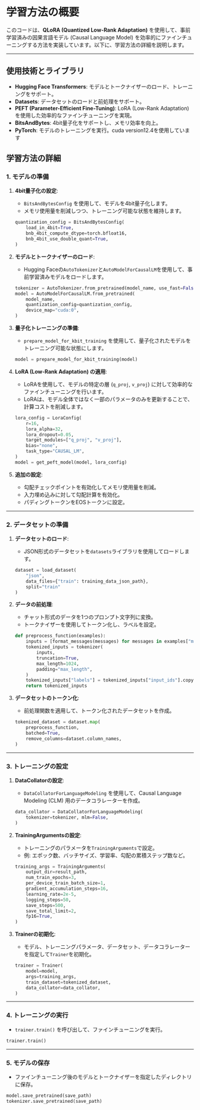 # 学習方法の概要

このコードは、**QLoRA (Quantized Low-Rank Adaptation)** を使用して、事前学習済みの因果言語モデル (Causal Language Model) を効率的にファインチューニングする方法を実装しています。以下に、学習方法の詳細を説明します。

---

## 使用技術とライブラリ

- **Hugging Face Transformers**: モデルとトークナイザーのロード、トレーニングをサポート。
- **Datasets**: データセットのロードと前処理をサポート。
- **PEFT (Parameter-Efficient Fine-Tuning)**: LoRA (Low-Rank Adaptation) を使用した効率的なファインチューニングを実現。
- **BitsAndBytes**: 4bit量子化をサポートし、メモリ効率を向上。
- **PyTorch**: モデルのトレーニングを実行。cuda version12.4を使用しています


## 学習方法の詳細

### 1. **モデルの準備**

1. **4bit量子化の設定**:
   - `BitsAndBytesConfig` を使用して、モデルを4bit量子化します。
   - メモリ使用量を削減しつつ、トレーニング可能な状態を維持します。

   ```python
   quantization_config = BitsAndBytesConfig(
       load_in_4bit=True,
       bnb_4bit_compute_dtype=torch.bfloat16,
       bnb_4bit_use_double_quant=True,
   )
   ```

2. **モデルとトークナイザーのロード**:
   - Hugging Faceの`AutoTokenizer`と`AutoModelForCausalLM`を使用して、事前学習済みモデルをロードします。

   ```python
   tokenizer = AutoTokenizer.from_pretrained(model_name, use_fast=False)
   model = AutoModelForCausalLM.from_pretrained(
       model_name,
       quantization_config=quantization_config,
       device_map="cuda:0",
   )
   ```

3. **量子化トレーニングの準備**:
   - `prepare_model_for_kbit_training` を使用して、量子化されたモデルをトレーニング可能な状態にします。

   ```python
   model = prepare_model_for_kbit_training(model)
   ```

4. **LoRA (Low-Rank Adaptation) の適用**:
   - LoRAを使用して、モデルの特定の層 (`q_proj`, `v_proj`) に対して効率的なファインチューニングを行います。
   - LoRAは、モデル全体ではなく一部のパラメータのみを更新することで、計算コストを削減します。

   ```python
   lora_config = LoraConfig(
       r=16,
       lora_alpha=32,
       lora_dropout=0.05,
       target_modules=["q_proj", "v_proj"],
       bias="none",
       task_type="CAUSAL_LM",
   )
   model = get_peft_model(model, lora_config)
   ```

5. **追加の設定**:
   - 勾配チェックポイントを有効化してメモリ使用量を削減。
   - 入力埋め込みに対して勾配計算を有効化。
   - パディングトークンをEOSトークンに設定。

---

### 2. **データセットの準備**

1. **データセットのロード**:
   - JSON形式のデータセットを`datasets`ライブラリを使用してロードします。

   ```python
   dataset = load_dataset(
       "json", 
       data_files={"train": training_data_json_path}, 
       split="train"
   )
   ```

2. **データの前処理**:
   - チャット形式のデータを1つのプロンプト文字列に変換。
   - トークナイザーを使用してトークン化し、ラベルを設定。

   ```python
   def preprocess_function(examples):
       inputs = [format_messages(messages) for messages in examples["messages"]]
       tokenized_inputs = tokenizer(
           inputs,
           truncation=True,
           max_length=1024,
           padding="max_length",
       )
       tokenized_inputs["labels"] = tokenized_inputs["input_ids"].copy()
       return tokenized_inputs
   ```

3. **データセットのトークン化**:
   - 前処理関数を適用して、トークン化されたデータセットを作成。

   ```python
   tokenized_dataset = dataset.map(
       preprocess_function,
       batched=True,
       remove_columns=dataset.column_names,
   )
   ```

---

### 3. **トレーニングの設定**

1. **DataCollatorの設定**:
   - `DataCollatorForLanguageModeling` を使用して、Causal Language Modeling (CLM) 用のデータコラレーターを作成。

   ```python
   data_collator = DataCollatorForLanguageModeling(
       tokenizer=tokenizer, mlm=False,
   )
   ```

2. **TrainingArgumentsの設定**:
   - トレーニングのパラメータを`TrainingArguments`で設定。
   - 例: エポック数、バッチサイズ、学習率、勾配の累積ステップ数など。

   ```python
   training_args = TrainingArguments(
       output_dir=result_path,
       num_train_epochs=3,
       per_device_train_batch_size=1,
       gradient_accumulation_steps=16,
       learning_rate=2e-5,
       logging_steps=50,
       save_steps=500,
       save_total_limit=2,
       fp16=True,
   )
   ```

3. **Trainerの初期化**:
   - モデル、トレーニングパラメータ、データセット、データコラレーターを指定して`Trainer`を初期化。

   ```python
   trainer = Trainer(
       model=model,
       args=training_args,
       train_dataset=tokenized_dataset,
       data_collator=data_collator,
   )
   ```

---

### 4. **トレーニングの実行**

- `trainer.train()` を呼び出して、ファインチューニングを実行。

```python
trainer.train()
```

---

### 5. **モデルの保存**

- ファインチューニング後のモデルとトークナイザーを指定したディレクトリに保存。

```python
model.save_pretrained(save_path)
tokenizer.save_pretrained(save_path)
```


